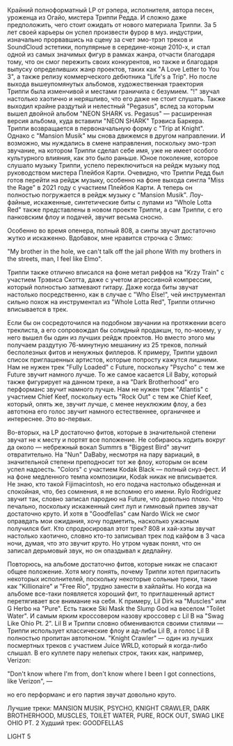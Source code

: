 Крайний полноформатный LP от рэпера, исполнителя, автора песен, уроженца из Огайо, мистера Триппи Редда. И сложно даже предположить, чего стоит ожидать от нового материала Триппи. За 5 лет своей карьеры он успел произвести фурор в муз. индустрии, изначально прорвавшись на сцену за счет эмо-трэп треков и SoundCloud эстетики, популярные в середине-конце 2010-х, и стал одной из самых значимых фигур в рамках жанра, отчасти благодаря тому, что он смог пережить своих конкурентов, но также и благодаря выпуску определивших жанр проектов, таких как "A Love Letter to You 3", а также релизу коммерческого дебютника "Life's a Trip". Но после выхода вышеупомянутых альбомов, художественная траектория Триппи была изменчивой и местами граничила с безумием. "!" звучал настолько хаотично и неряшливо, что его даже не стоит слушать. Также выходил крайне раздутый и нелестный "Pegasus", вслед за которым вышел двойной альбом "NEON SHARK vs. Pegasus" — расширенная версия альбома, куда вставили "NEON SHARK" Трэвиса Баркера. Триппи возвращается в первоначальную форму с "Trip at Knight". Однако с "Mansion Musik" мы снова движемся в другом направлении. И возможно, мы нуждались в смене направления, поскольку эмо-трэп звучание, на котором Триппи сделал себе имя, уже не имеет особого культурного влияния, как это было раньше. Юное поколение, которое слушало музыку Триппи, успело переключиться на рейдж музыку под руководством мистера Плейбоя Карти. Очевидно, что Триппи Редд был готов перейти на рейдж музыку, особенно на фоне выхода сингла "Miss the Rage" в 2021 году с участием Плейбоя Карти. А теперь он полностью погружается в рейдж музыку с "Mansion Musik". Лоу-файные, искаженные, синтетические биты с лупами из "Whole Lotta Red" также представлены в новом проекте Триппи, а сам Триппи, с его панковским флоу и подачей, звучит весьма сносно.

Особенно во время опенера, полный 808, а синты звучат достаточно жутко и искаженно. Вдобавок, мне нравится строчка с Элмо:

"My brother in the hole, we can't talk off the jail phone
With my brothers in the streets, man, I feel like Elmo".

Триппи также отлично вписался на фоне метал риффов на "Krzy Train" с участием Трэвиса Скотта, даже с учетом агрессивной компрессии, который полностью затмевают гитару. Даже когда биты звучат настолько посредственно, как в случае с "Who Else!", чей инструментал сильно похож на инструментал из "Whole Lotta Red", Триппи отлично вписывается в трек.

Если бы он сосредоточился на подобном звучании на протяжении всего треклиста, а его сопровождал бы солидный продакшн, то, по-моему, у него вышел бы один из лучших рейдж проектов. Но вместо этого мы получаем раздутую 76-минутную мешанину из 25 треков, полный бесполезных фитов и ненужных филлеров. К примеру, Триппи удвоил список приглашенных артистов, которые попросту кажутся лишними. Нам не нужен трек "Fully Loaded" с Future, поскольку "Psycho" с тем же Future звучит намного лучше. То же самое касается Lil Baby, который также фигурирует на данном треке, а на "Dark Brotherhood" его перформанс звучит намного лучше. Нам не нужен трек "Atlantis" с участием Chief Keef, поскольку есть "Rock Out" с тем же Chief Keef, который, опять же, звучит лучше, с менее неуклюжим флоу, а без автотюна его голос звучит намного естественнее, органичнее и интереснее. Это во-первых.

Во-вторых, на LP достаточно фитов, которые в значительной степени звучат не к месту и портят все положение. Не собираюсь ходить вокруг да около — небрежный вокал Summrs в "Biggest Bird" звучит отвратительно. На "Nun" DaBaby, несмотря на пару вариаций, в значительной степени преподносит тот же флоу, которым он всем успел надоесть. "Colors" с участием Kodak Black — полный снуз-фест. И на фоне медленного темпа композиции, Kodak никак не вписывается. Не знаю, кто такой Fijimacintosh, но его подача настолько обыденная и спокойная, что, без сомнения, я не вспомню его имени. Rylo Rodriguez звучит так, словно записал пародию на Future, что довольно плохо. Что печально, поскольку искаженный синт луп и гимновый припев звучат достаточно круто. И хотя в "Goodfellas" сам Nardo Wick не смог оправдать мои ожидания, хочу подметить, насколько ужасным получился бит. Кто спродюсировал этот трек? 808 и хай-хэты звучат настолько хаотично, словно кто-то записывал трек под кайфом в 3 часа ночи, думая, что это звучит круто. Но утром чувак понял, что он записал дерьмовый звук, но он опаздывал к дедлайну.

Повторюсь, на альбоме достаточно фитов, которые никак не спасают общее положение. Хотя могу понять, почему Триппи хотел пригласить некоторых исполнителей, поскольку некоторые сольные треки, такие как "Killionaire" и "Free Rio", трудно занести в хайлайты. Но когда на альбоме все-таки появляется хороший фит, то приглашенный артист перетягивает все внимание на себя. К примеру, Lil Dirk на "Muscles" или G Herbo на "Pure". Есть также Ski Mask the Slump God на веселом "Toilet Water". И самым ярким кроссовером назову кроссовер с Lil B на "Swag Like Ohio Pt. 2". Lil B и Триппи словно обмениваются своими стилями — Триппи использует классические флоу и ад-либы Lil B, а голос Lil B полностью пропитан автотюном. "Knight Crawler" — один из лучших посмертных треков с участием Juice WRLD, который я когда-либо слышал. В его куплете пару нелепых строк, таких как, например, Verizon:

"Don't know where I'm from, don't know where I been
I got connections, like Verizon", —

но его перформанс и его партия звучат довольно круто.

Лучшие треки: MANSION MUSIK, PSYCHO, KNIGHT CRAWLER, DARK BROTHERHOOD, MUSCLES, TOILET WATER, PURE, ROCK OUT, SWAG LIKE OHIO PT. 2
Худший трек: GOODFELLAS

LIGHT 5
